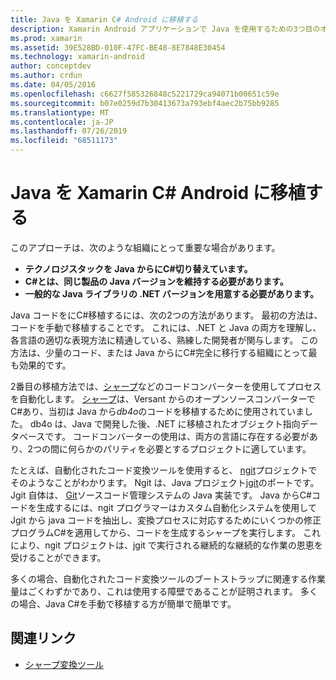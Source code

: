 ```yaml
---
title: Java を Xamarin C# Android に移植する
description: Xamarin Android アプリケーションで Java を使用するための3つ目のオプションは、Java ソースコードC#をに移植することです。
ms.prod: xamarin
ms.assetid: 39E528BD-010F-47FC-BE48-8E7848E30454
ms.technology: xamarin-android
author: conceptdev
ms.author: crdun
ms.date: 04/05/2016
ms.openlocfilehash: c6627f585326848c5221729ca94071b00651c59e
ms.sourcegitcommit: b07e0259d7b30413673a793ebf4aec2b75bb9285
ms.translationtype: MT
ms.contentlocale: ja-JP
ms.lasthandoff: 07/26/2019
ms.locfileid: "68511173"
---
```

# <a name="porting-java-to-c-for-xamarinandroid"></a>Java を Xamarin C# Android に移植する

このアプローチは、次のような組織にとって重要な場合があります。

- **テクノロジスタックを Java からにC#切り替えています。**
- **C#とは、同じ製品の Java バージョンを維持する必要があります。**
- **一般的な Java ライブラリの .NET バージョンを用意する必要があります。**

Java コードをにC#移植するには、次の2つの方法があります。 最初の方法は、コードを手動で移植することです。 これには、.NET と Java の両方を理解し、各言語の適切な表現方法に精通している、熟練した開発者が関与します。 この方法は、少量のコード、または Java からにC#完全に移行する組織にとって最も効果的です。

2番目の移植方法では、[シャープ](https://github.com/mono/sharpen)などのコードコンバーターを使用してプロセスを自動化します。 [シャープ](https://github.com/mono/sharpen)は、Versant からのオープンソースコンバーターでC#あり、当初は Java から*db4o*のコードを移植するために使用されていました。 db4o は、Java で開発した後、.NET に移植されたオブジェクト指向データベースです。 コードコンバーターの使用は、両方の言語に存在する必要があり、2つの間に何らかのパリティを必要とするプロジェクトに適しています。

たとえば、自動化されたコード変換ツールを使用すると、 [ngit](https://github.com/mono/ngit)プロジェクトでそのようなことがわかります。
Ngit は、Java プロジェクト[jgit](http://eclipse.org/)のポートです。
Jgit 自体は、 [Git](http://git-scm.com/)ソースコード管理システムの Java 実装です。 Java からC#コードを生成するには、ngit プログラマーはカスタム自動化システムを使用して Jgit から java コードを抽出し、変換プロセスに対応するためにいくつかの修正プログラムC#を適用してから、コードを生成するシャープを実行します。 これにより、ngit プロジェクトは、jgit で実行される継続的な継続的な作業の恩恵を受けることができます。

多くの場合、自動化されたコード変換ツールのブートストラップに関連する作業量はごくわずかであり、これは使用する障壁であることが証明されます。 多くの場合、Java C#を手動で移植する方が簡単で簡単です。

## <a name="related-links"></a>関連リンク

- [シャープ変換ツール](https://github.com/mono/sharpen)

